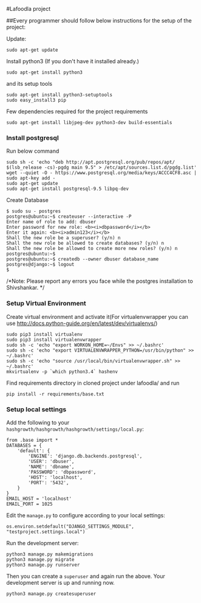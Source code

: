 #Lafoodla project

##Every programmer should follow  below instructions for the setup of the project:

Update:

    sudo apt-get update

Install python3 (If you don't have it installed already.)

    sudo apt-get install python3

and its setup tools
    
    sudo apt-get install python3-setuptools
    sudo easy_install3 pip

Few dependencies required for the project requirements    

    sudo apt-get install libjpeg-dev python3-dev build-essentials


### Install postgresql

Run  below command 

    sudo sh -c 'echo "deb http://apt.postgresql.org/pub/repos/apt/ $(lsb_release -cs)-pgdg main 9.5" > /etc/apt/sources.list.d/pgdg.list'
    wget --quiet -O - https://www.postgresql.org/media/keys/ACCC4CF8.asc | sudo apt-key add -
    sudo apt-get update
    sudo apt-get install postgresql-9.5 libpq-dev

Create Database

    $ sudo su - postgres
    postgres@ubuntu:~$ createuser --interactive -P
    Enter name of role to add: dbuser
    Enter password for new role: <b><i>dbpassword</i></b>
    Enter it again: <b><i>admin123</i></b>
    Shall the new role be a superuser? (y/n) n
    Shall the new role be allowed to create databases? (y/n) n
    Shall the new role be allowed to create more new roles? (y/n) n
    postgres@ubuntu:~$
    postgres@ubuntu:~$ createdb --owner dbuser database_name
    postgres@django:~$ logout
    $

/*Note: Please report any errors you face while the postgres installation to Shivshankar. */

### Setup Virtual Environment

Create virtual environment and activate it(For virtualenvwrapper you can use http://docs.python-guide.org/en/latest/dev/virtualenvs/)

    sudo pip3 install virtualenv
    sudo pip3 install virtualenvwrapper
    sudo sh -c 'echo "export WORKON_HOME=~/Envs" >> ~/.bashrc'
    sudo sh -c 'echo "export VIRTUALENVWRAPPER_PYTHON=/usr/bin/python" >> ~/.bashrc'
    sudo sh -c 'echo "source /usr/local/bin/virtualenvwrapper.sh" >> ~/.bashrc'
    mkvirtualenv -p `which python3.4` hashenv 

Find requirements directory in cloned project under lafoodla/ and run

    pip install -r requirements/base.txt


### Setup local settings
Add the following to your `hashgrowth/hashgrowth/hashgrowth/settings/local.py`:

    from .base import *
    DATABASES = {
        'default': {
            'ENGINE': 'django.db.backends.postgresql',
            'USER': 'dbuser',
            'NAME': 'dbname',
            'PASSWORD': 'dbpassword',
            'HOST': 'localhost',
            'PORT': '5432',
        }
    }
    EMAIL_HOST = 'localhost'
    EMAIL_PORT = 1025

Edit the `manage.py` to configure according to your local settings:    

    os.environ.setdefault("DJANGO_SETTINGS_MODULE", "testproject.settings.local")
    
Run the development server:    

    python3 manage.py makemigrations
    python3 manage.py migrate
    python3 manage.py runserver
    
Then you can create a `superuser` and again run the above. Your development server is up and running now.    

    python3 manage.py createsuperuser
